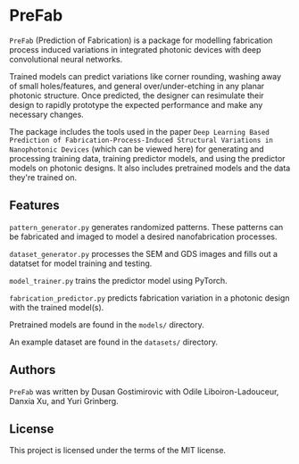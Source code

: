 # PreFab
`PreFab` (Prediction of Fabrication) is a package for modelling fabrication process induced variations in integrated photonic devices with deep convolutional neural networks.

Trained models can predict variations like corner rounding, washing away of small holes/features, and general over/under-etching in any planar photonic structure. Once predicted, the designer can resimulate their design to rapidly prototype the expected performance and make any necessary changes.

The package includes the tools used in the paper `Deep Learning Based Prediction of Fabrication-Process-Induced Structural Variations in Nanophotonic Devices` (which can be viewed here) for generating and processing training data, training predictor models, and using the predictor models on photonic designs. It also includes pretrained models and the data they're trained on.

## Features
`pattern_generator.py` generates randomized patterns. These patterns can be fabricated and imaged to model a desired nanofabrication processes.

`dataset_generator.py` processes the SEM and GDS images and fills out a datatset for model training and testing.

`model_trainer.py` trains the predictor model using PyTorch.

`fabrication_predictor.py` predicts fabrication variation in a photonic design with the trained model(s).

Pretrained models are found in the `models/` directory.

An example dataset are found in the `datasets/` directory.

## Authors
`PreFab` was written by Dusan Gostimirovic with Odile Liboiron-Ladouceur, Danxia Xu, and Yuri Grinberg.

## License
This project is licensed under the terms of the MIT license.
